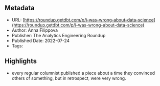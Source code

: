 ## Metadata
* URL: [https://roundup.getdbt.com/p/i-was-wrong-about-data-science](https://roundup.getdbt.com/p/i-was-wrong-about-data-science)
* Author: Anna Filippova
* Publisher: The Analytics Engineering Roundup
* Published Date: 2022-07-24
* Tags: 

## Highlights
* every regular columnist published a piece about a time they convinced others of something, but in retrospect, were very wrong.
